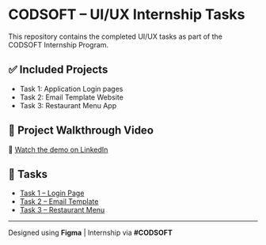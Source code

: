 # CODSOFT – UI/UX Internship Tasks

This repository contains the completed UI/UX tasks as part of the CODSOFT Internship Program.

## ✅ Included Projects
- Task 1: Application Login pages
- Task 2: Email Template Website
- Task 3: Restaurant Menu App

## 🔗 Project Walkthrough Video
🎥 [Watch the demo on LinkedIn](https://www.linkedin.com/posts/nithiyasree-rajaraman_codsoft-uiux-internship-activity-7346619311920246784-fwoI?utm_source=social_share_send&utm_medium=member_desktop_web&rcm=ACoAAEGBB1gBkFVL9uGLEd2iS1_hC__8Sskg2pA)

## 📁 Tasks
- [Task 1 – Login Page](./Task-1-Login-Page/)
- [Task 2 – Email Template](./Task-2-Email-Template/)
- [Task 3 – Restaurant Menu](./Task-3-Restaurant-Menu/)

---

Designed using **Figma** | Internship via **#CODSOFT**
